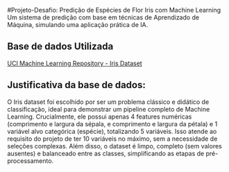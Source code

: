 #Projeto-Desafio: Predição de Espécies de Flor Iris com Machine Learning
Um sistema de predição com base em técnicas de Aprendizado de Máquina, simulando uma aplicação prática de IA.

## Base de dados Utilizada
[UCI Machine Learning Repository - Iris Dataset](https://archive.ics.uci.edu/dataset/53/iris)

## **Justificativa da base de dados:**
O Iris dataset foi escolhido por ser um problema clássico e didático de classificação, ideal para demonstrar um pipeline completo de Machine Learning.
Crucialmente, ele possui apenas 4 features numéricas (comprimento e largura da sépala, e comprimento e largura da pétala) e 1 variável alvo categórica (espécie), totalizando 5 variáveis. Isso atende ao requisito do projeto de ter 10 variáveis no
máximo, sem a necessidade de seleções complexas.
Além disso, o dataset é limpo, completo (sem valores ausentes) e balanceado entre as classes, simplificando as etapas de pré-processamento.
